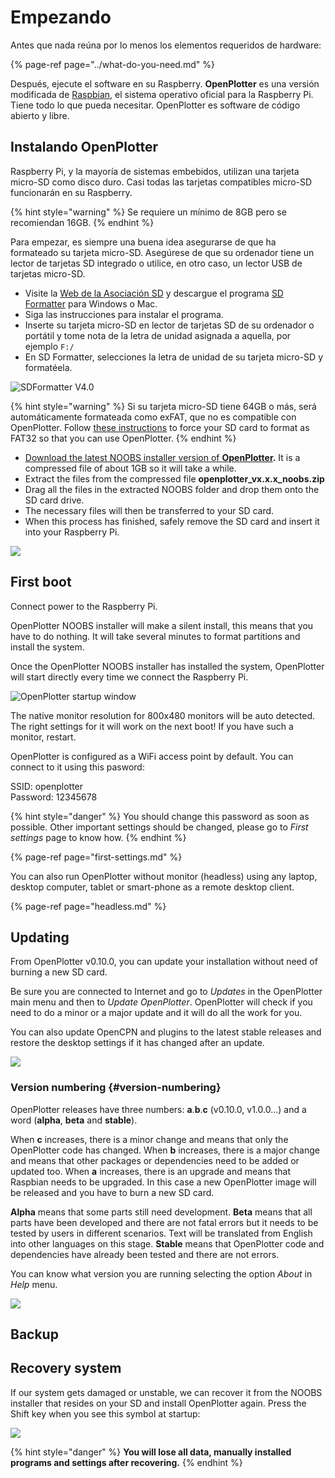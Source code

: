 # Empezando

Antes que nada reúna por lo menos los elementos requeridos de hardware:

{% page-ref page="../what-do-you-need.md" %}

Después, ejecute el software en su Raspberry. **OpenPlotter** es una versión modificada de [Raspbian](https://www.raspbian.org/), el sistema operativo oficial para la Raspberry Pi. Tiene todo lo que pueda necesitar. OpenPlotter es software de código abierto y libre.

## Instalando OpenPlotter

Raspberry Pi, y la mayoría de sistemas embebidos, utilizan una tarjeta micro-SD como disco duro. Casi todas las tarjetas compatibles micro-SD funcionarán en su Raspberry.

{% hint style="warning" %}
Se requiere un mínimo de 8GB pero se recomiendan 16GB.
{% endhint %}

Para empezar, es siempre una buena idea asegurarse de que ha formateado su tarjeta micro-SD. Asegúrese de que su ordenador tiene un lector de tarjetas SD integrado o utilice, en otro caso, un lector USB de tarjetas micro-SD.

* Visite la [Web de la Asociación SD](http://www.sdcard.org) y descargue el programa [SD Formatter](https://www.sdcard.org/downloads/formatter_4/index.html) para Windows o Mac.
* Siga las instrucciones para instalar el programa.
* Inserte su tarjeta micro-SD en lector de tarjetas SD de su ordenador o portátil y tome nota de la letra de unidad asignada a aquella, por ejemplo `F:/`
* En SD Formatter, selecciones la letra de unidad de su tarjeta micro-SD y formatéela.

![SDFormatter V4.0](../.gitbook/assets/sd-formatter.jpg)

{% hint style="warning" %}
Si su tarjeta micro-SD tiene 64GB o más, será automáticamente formateada como exFAT, que no es compatible con OpenPlotter. Follow [these instructions](https://www.raspberrypi.org/documentation/installation/sdxc_formatting.md) to force your SD card to format as FAT32 so that you can use OpenPlotter.
{% endhint %}

* [Download the latest NOOBS installer version of **OpenPlotter**](http://www.sailoog.com/blog-categories/openplotter-rpi)**.** It is a compressed file of about 1GB so it will take a while. 
* Extract the files from the compressed file **openplotter\_vx.x.x\_noobs.zip**
* Drag all the files in the extracted NOOBS folder and drop them onto the SD card drive.
* The necessary files will then be transferred to your SD card.
* When this process has finished, safely remove the SD card and insert it into your Raspberry Pi.

![](../.gitbook/assets/boot1.png)

## First boot

Connect power to the Raspberry Pi.

OpenPlotter NOOBS installer will make a silent install, this means that you have to do nothing. It will take several minutes to format partitions and install the system.

Once the OpenPlotter NOOBS installer has installed the system, OpenPlotter will start directly every time we connect the Raspberry Pi.

![OpenPlotter startup window](../.gitbook/assets/startup.png)

The native monitor resolution for 800x480 monitors will be auto detected. The right settings for it will work on the next boot! If you have such a monitor, restart.

OpenPlotter is configured as a WiFi access point by default. You can connect to it using this pasword:

SSID: openplotter  
Password: 12345678

{% hint style="danger" %}
You should change this password as soon as possible. Other important settings should be changed, please go to _First settings_ page to know how.
{% endhint %}

{% page-ref page="first-settings.md" %}

You can also run OpenPlotter without monitor \(headless\) using any laptop, desktop computer, tablet or smart-phone as a remote desktop client.

{% page-ref page="headless.md" %}

## Updating

From OpenPlotter  v0.10.0, you can update your installation without need of burning a new SD card.

Be sure you are connected to Internet and go to _Updates_ in the OpenPlotter main menu and then to _Update OpenPlotter_. OpenPlotter will check if you need to do a minor or a major update and it will do all the work for you.

You can also update OpenCPN and plugins to the latest stable releases and restore the desktop settings if it has changed after an update.

![](../.gitbook/assets/update.png)

### Version numbering {#version-numbering}

OpenPlotter releases have three numbers: **a**.**b**.**c** \(v0.10.0, v1.0.0...\) and a word \(**alpha**, **beta** and **stable**\).

When **c** increases, there is a minor change and means that only the OpenPlotter code has changed. When **b** increases, there is a major change and means that other packages or dependencies need to be added or updated too. When **a** increases, there is an upgrade and means that Raspbian needs to be upgraded. In this case a new OpenPlotter image will be released and you have to burn a new SD card.

**Alpha** means that some parts still need development. **Beta** means that all parts have been developed and there are not fatal errors but it needs to be tested by users in different scenarios. Text will be translated from English into other languages on this stage. **Stable** means that OpenPlotter code and dependencies have already been tested and there are not errors.

You can know what version you are running selecting the option _About_ in _Help_ menu.

![](../.gitbook/assets/about.png)

## Backup

## Recovery system

If our system gets damaged or unstable, we can recover it from the NOOBS installer that resides on your SD and install OpenPlotter again. Press the Shift key when you see this symbol at startup:

![](../.gitbook/assets/recovery.png)

{% hint style="danger" %}
**You will lose all data, manually installed programs and settings after recovering.**
{% endhint %}

